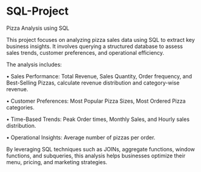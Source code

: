 # SQL-Project
Pizza Analysis using SQL

This project focuses on analyzing pizza sales data using SQL to extract key business insights. It involves querying a structured database to assess sales trends, customer preferences, and operational efficiency. 

The analysis includes:

•	Sales Performance: Total Revenue, Sales Quantity, Order frequency, and Best-Selling Pizzas, calculate revenue distribution and category-wise revenue.

•	Customer Preferences: Most Popular Pizza Sizes, Most Ordered Pizza categories. 

•	Time-Based Trends: Peak Order times, Monthly Sales, and Hourly sales distribution. 

•	Operational Insights: Average number of pizzas per order.

By leveraging SQL techniques such as JOINs, aggregate functions, window functions, and subqueries, this analysis helps businesses optimize their menu, pricing, and marketing strategies.
